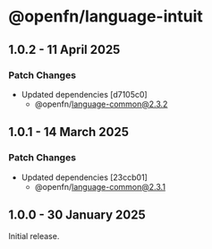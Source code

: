 # @openfn/language-intuit

## 1.0.2 - 11 April 2025

### Patch Changes

* Updated dependencies \[d7105c0]
  * @openfn/language-common@2.3.2

## 1.0.1 - 14 March 2025

### Patch Changes

* Updated dependencies \[23ccb01]
  * @openfn/language-common@2.3.1

## 1.0.0 - 30 January 2025

Initial release.
